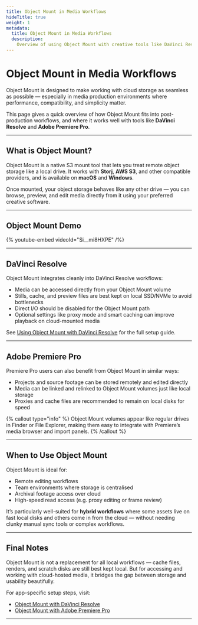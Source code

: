 ```yaml
---
title: Object Mount in Media Workflows
hideTitle: true
weight: 1
metadata:
  title: Object Mount in Media Workflows
  description:
    Overview of using Object Mount with creative tools like DaVinci Resolve and Adobe Premiere Pro
---
```


# Object Mount in Media Workflows

Object Mount is designed to make working with cloud storage as seamless as possible — especially in media production environments where performance, compatibility, and simplicity matter.

This page gives a quick overview of how Object Mount fits into post-production workflows, and where it works well with tools like **DaVinci Resolve** and **Adobe Premiere Pro**.

---

## What is Object Mount?

Object Mount is a native S3 mount tool that lets you treat remote object storage like a local drive. It works with **Storj**, **AWS S3**, and other compatible providers, and is available on **macOS** and **Windows**.

Once mounted, your object storage behaves like any other drive — you can browse, preview, and edit media directly from it using your preferred creative software.

---

## Object Mount Demo

{% youtube-embed videoId="Si__mi8HXPE" /%}

---

## DaVinci Resolve

Object Mount integrates cleanly into DaVinci Resolve workflows:

- Media can be accessed directly from your Object Mount volume  
- Stills, cache, and preview files are best kept on local SSD/NVMe to avoid bottlenecks  
- Direct I/O should be disabled for the Object Mount path  
- Optional settings like proxy mode and smart caching can improve playback on cloud-mounted media

See [Using Object Mount with DaVinci Resolve](./media-workflows/davinci-resolve) for the full setup guide.

---

## Adobe Premiere Pro

Premiere Pro users can also benefit from Object Mount in similar ways:

- Projects and source footage can be stored remotely and edited directly  
- Media can be linked and relinked to Object Mount volumes just like local storage  
- Proxies and cache files are recommended to remain on local disks for speed  

{% callout type="info" %}
Object Mount volumes appear like regular drives in Finder or File Explorer, making them easy to integrate with Premiere’s media browser and import panels.
{% /callout %}

---

## When to Use Object Mount

Object Mount is ideal for:

- Remote editing workflows  
- Team environments where storage is centralised  
- Archival footage access over cloud  
- High-speed read access (e.g. proxy editing or frame review)

It’s particularly well-suited for **hybrid workflows** where some assets live on fast local disks and others come in from the cloud — without needing clunky manual sync tools or complex workflows.

---

## Final Notes

Object Mount is not a replacement for all local workflows — cache files, renders, and scratch disks are still best kept local. But for accessing and working with cloud-hosted media, it bridges the gap between storage and usability beautifully.

For app-specific setup steps, visit:

- [Object Mount with DaVinci Resolve](./media-workflows/davinci-resolve/)  
- [Object Mount with Adobe Premiere Pro](./media-workflows/premiere-pro/)

---


